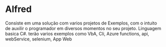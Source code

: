 # Alfred
Consiste em uma solução com varios projetos de Exemplos, com o intuito de auxilir o programador em diversos momentos no seu projeto.
Linguagem basica C#.
terão varios exemplos como VbA, Cli, Azure functions, api, webService, selenium, App Web
